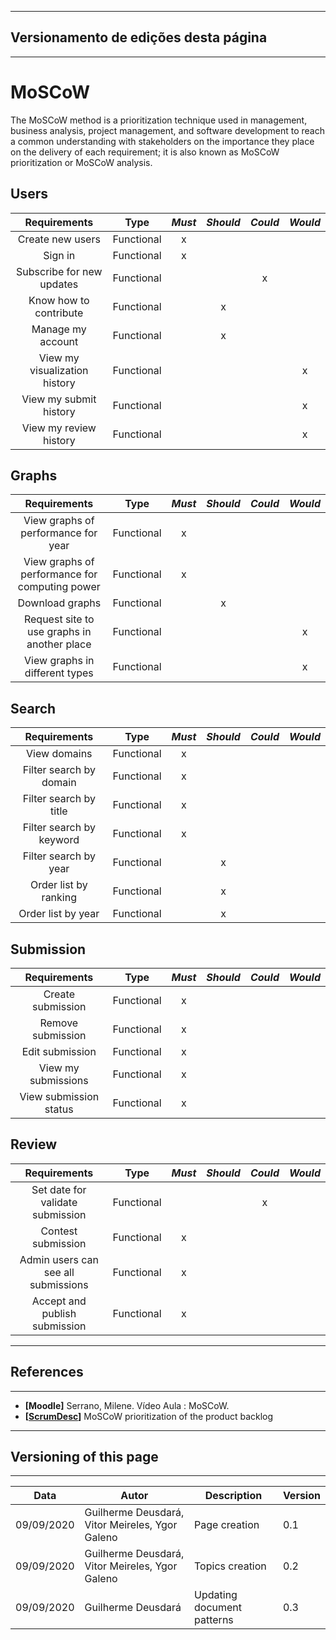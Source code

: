 ***
## Versionamento de edições desta página
---

# MoSCoW

The MoSCoW method is a prioritization technique used in management, business analysis, project management, and software development to reach a common understanding with stakeholders on the importance they place on the delivery of each requirement; it is also known as MoSCoW prioritization or MoSCoW analysis.

## Users 

|Requirements|Type|*Must*|*Should*|*Could*|*Would*
:-:|:-:|:-:|:-:|:-:|:-:
|Create new users|Functional|x|||
|Sign in|Functional|x||||
|Subscribe for new updates|Functional|||x||
|Know how to contribute|Functional||x|||
|Manage my account|Functional||x|||
|View my visualization history|Functional||||x|
|View my submit history|Functional||||x|
|View my review history|Functional||||x|

## Graphs

|Requirements|Type|*Must*|*Should*|*Could*|*Would*
:-:|:-:|:-:|:-:|:-:|:-:
|View graphs of performance for year|Functional|x||||
|View graphs of performance for computing power|Functional|x||||
|Download graphs|Functional||x|||
|Request site to use graphs in another place|Functional||||x|
|View graphs in different types|Functional||||x|

## Search

Requirements|Type|*Must*|*Should*|*Could*|*Would*
:-:|:-:|:-:|:-:|:-:|:-:
|View domains|Functional|x||||
|Filter search by domain |Functional|x||||
|Filter search by title |Functional|x||||
|Filter search by keyword |Functional|x||||
|Filter search by year |Functional||x|||
|Order list by ranking |Functional||x|||
|Order list by year |Functional||x|||

## Submission

|Requirements|Type|*Must*|*Should*|*Could*|*Would*
:-:|:-:|:-:|:-:|:-:|:-:
|Create submission|Functional|x||||
|Remove submission|Functional|x||||
|Edit submission | Functional |x||||
|View my submissions | Functional |x||||
|View submission status | Functional |x||||

## Review

|Requirements|Type|*Must*|*Should*|*Could*|*Would*
:-:|:-:|:-:|:-:|:-:|:-:
|Set date for validate submission|Functional|||x||
|Contest submission|Functional|x||||
|Admin users can see all submissions|Functional|x||||
|Accept and publish submission|Functional|x||||

---
## References
---
- **[Moodle]** Serrano, Milene. Vídeo Aula : MoSCoW.
- **[[ScrumDesc](https://www.scrumdesk.com/start/manual-for-scrumdesk-start/start-moscow-prioritization-product-backlog/)]** MoSCoW prioritization of the product backlog

---

## Versioning of this page
---

| Data | Autor | Description | Version |
|------|-------|-----------|--------|
| 09/09/2020 | Guilherme Deusdará, Vitor Meireles, Ygor Galeno | Page creation | 0.1 |
| 09/09/2020 | Guilherme Deusdará, Vitor Meireles, Ygor Galeno  | Topics creation | 0.2 |
| 09/09/2020 | Guilherme Deusdará | Updating document patterns | 0.3 |
